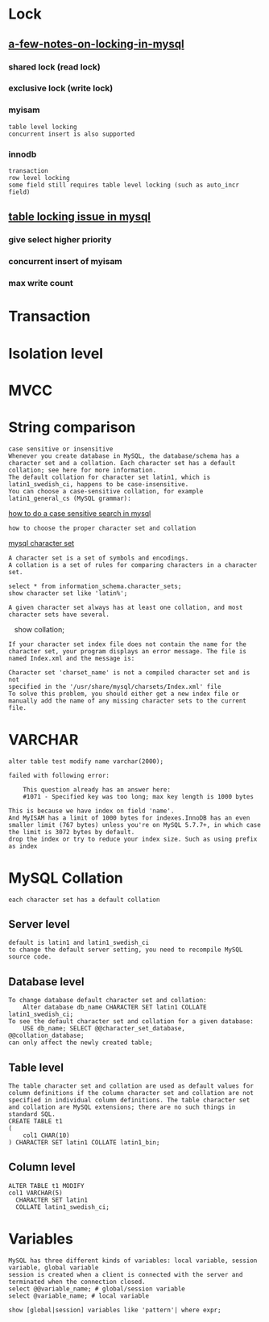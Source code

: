# Lock

## [a-few-notes-on-locking-in-mysql](http://www.ovaistariq.net/612/a-few-notes-on-locking-in-mysql/#.WRGaSfmGO70 )
### shared lock (read lock)
### exclusive lock (write lock)

### myisam
    table level locking
    concurrent insert is also supported

### innodb
    transaction
    row level locking   
    some field still requires table level locking (such as auto_incr field)

## [table locking issue in mysql](https://dev.mysql.com/doc/refman/5.7/en/table-locking.html)
### give select higher priority
### concurrent insert of myisam
### max write count


# Transaction

# Isolation level

# MVCC



# String comparison 
    case sensitive or insensitive
    Whenever you create database in MySQL, the database/schema has a character set and a collation. Each character set has a default collation; see here for more information.
    The default collation for character set latin1, which is latin1_swedish_ci, happens to be case-insensitive.
    You can choose a case-sensitive collation, for example latin1_general_cs (MySQL grammar):
  [how to do a case sensitive search in mysql](https://dba.stackexchange.com/questions/15250/how-to-do-a-case-sensitive-search-in-where-clause)
    
    how to choose the proper character set and collation
    
  [mysql character set](https://dev.mysql.com/doc/refman/5.7/en/charset.html)
  
    A character set is a set of symbols and encodings. 
    A collation is a set of rules for comparing characters in a character set. 
    
    select * from information_schema.character_sets;
    show character set like 'latin%';
    
    A given character set always has at least one collation, and most character sets have several. 
    show collation;
    
    If your character set index file does not contain the name for the character set, your program displays an error message. The file is     named Index.xml and the message is:

    Character set 'charset_name' is not a compiled character set and is not
    specified in the '/usr/share/mysql/charsets/Index.xml' file
    To solve this problem, you should either get a new index file or manually add the name of any missing character sets to the current file.



# VARCHAR 
    alter table test modify name varchar(2000);
    
    failed with following error:
    	
        This question already has an answer here:
        #1071 - Specified key was too long; max key length is 1000 bytes 
        
    This is because we have index on field 'name'.
    And MyISAM has a limit of 1000 bytes for indexes.InnoDB has an even smaller limit (767 bytes) unless you're on MySQL 5.7.7+, in which case the limit is 3072 bytes by default.
    drop the index or try to reduce your index size. Such as using prefix as index

# MySQL Collation
    each character set has a default collation
    
## Server level
    default is latin1 and latin1_swedish_ci
    to change the default server setting, you need to recompile MySQL source code.
    
## Database level
    To change database default character set and collation:
        Alter database db_name CHARACTER SET latin1 COLLATE latin1_swedish_ci;
    To see the default character set and collation for a given database:
        USE db_name; SELECT @@character_set_database, @@collation_database;
    can only affect the newly created table;
 
## Table level
    The table character set and collation are used as default values for column definitions if the column character set and collation are not specified in individual column definitions. The table character set and collation are MySQL extensions; there are no such things in standard SQL.
    CREATE TABLE t1
    (
        col1 CHAR(10)
    ) CHARACTER SET latin1 COLLATE latin1_bin;

## Column level
    ALTER TABLE t1 MODIFY
    col1 VARCHAR(5)
      CHARACTER SET latin1
      COLLATE latin1_swedish_ci;
    


# Variables
    MySQL has three different kinds of variables: local variable, session variable, global variable
    session is created when a client is connected with the server and terminated when the connection closed.
    select @@variable_name; # global/session variable
    select @variable_name; # local variable
    
    show [global|session] variables like 'pattern'| where expr;

